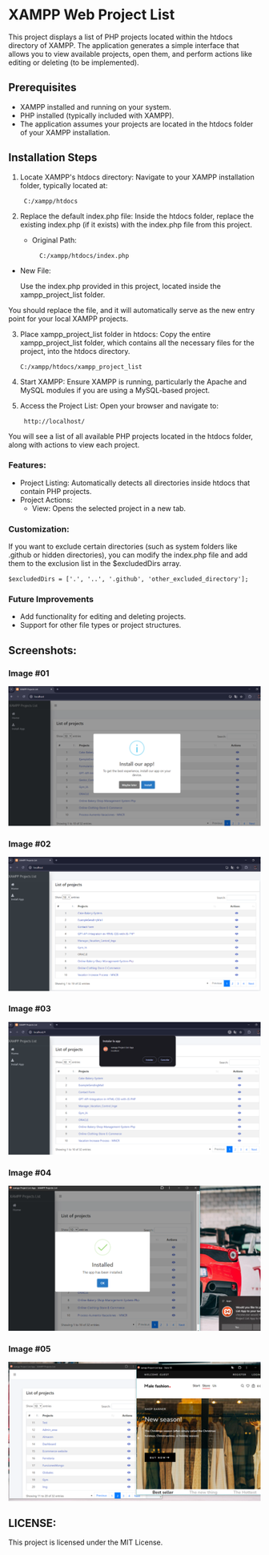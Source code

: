 
# XAMPP Web Project List

This project displays a list of PHP projects located within the htdocs directory of XAMPP. The application generates a simple interface that allows you to view available projects, open them, and perform actions like editing or deleting (to be implemented).
## Prerequisites
* XAMPP installed and running on your system.
*  PHP installed (typically included with XAMPP).
* The application assumes your projects are located in the htdocs folder of your XAMPP installation.

## Installation Steps
1. Locate XAMPP's htdocs directory: Navigate to your XAMPP installation folder, typically located at: 

        C:/xampp/htdocs


2. Replace the default index.php file: Inside the htdocs folder, replace the existing index.php (if it exists) with the index.php file from this project.

     * Original Path:

             C:/xampp/htdocs/index.php

* New File:

  Use the index.php provided in this project, located inside the xampp_project_list folder.


You should replace the file, and it will automatically serve as the new entry point for your local XAMPP projects.


3. Place xampp_project_list folder in htdocs: Copy the entire xampp_project_list folder, which contains all the necessary files for the project, into the htdocs directory.

       C:/xampp/htdocs/xampp_project_list


4. Start XAMPP: Ensure XAMPP is running, particularly the Apache and MySQL modules if you are using a MySQL-based project.


5. Access the Project List: Open your browser and navigate to:
        
        http://localhost/

You will see a list of all available PHP projects located in the htdocs folder, along with actions to view each project.



### Features:

* Project Listing: Automatically detects all directories inside htdocs that contain PHP projects.
* Project Actions:
  * View: Opens the selected project in a new tab.

### Customization:

If you want to exclude certain directories (such as system folders like .github or hidden directories), you can modify the index.php file and add them to the exclusion list in the $excludedDirs array.

    $excludedDirs = ['.', '..', '.github', 'other_excluded_directory'];


### Future Improvements
* Add functionality for editing and deleting projects. 
* Support for other file types or project structures.

## Screenshots:

### Image #01
![Image #01](screenshots/img01.png)

### Image #02
![Image #02](screenshots/img02.png)

### Image #03
![Image #03](screenshots/img03.png)

### Image #04
![Image #04](screenshots/img04.png)

### Image #05
![Image #05](screenshots/img05.png)



## LICENSE:
This project is licensed under the MIT License.
